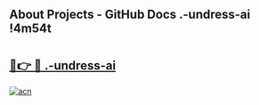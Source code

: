 ## About Projects - GitHub Docs .-undress-ai !4m54t

# <h2><a href="https://andorid.site?title=.-undress-ai&ref=19M">🔗👉 🔴 .-undress-ai</a></h2>

[![acn](https://github.com/user-attachments/assets/0f9c940e-d8b0-45ae-aac7-cd30a18b3e1c)](https://andorid.site?title=.-undress-ai&ref=19M)
